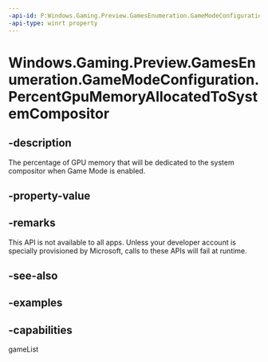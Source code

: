 ```yaml
---
-api-id: P:Windows.Gaming.Preview.GamesEnumeration.GameModeConfiguration.PercentGpuMemoryAllocatedToSystemCompositor
-api-type: winrt property
---
```


<!-- Property syntax.
public IReference<int> PercentGpuMemoryAllocatedToSystemCompositor { get;  set; }
-->

# Windows.Gaming.Preview.GamesEnumeration.GameModeConfiguration.PercentGpuMemoryAllocatedToSystemCompositor

## -description
The percentage of GPU memory that will be dedicated to the system compositor when Game Mode is enabled.

## -property-value

## -remarks
This API is not available to all apps. Unless your developer account is specially provisioned by Microsoft, calls to these APIs will fail at runtime.

## -see-also

## -examples


## -capabilities
gameList
